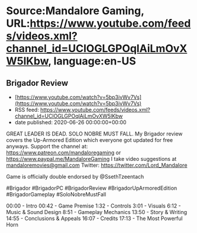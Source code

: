 # Source:Mandalore Gaming, URL:https://www.youtube.com/feeds/videos.xml?channel_id=UClOGLGPOqlAiLmOvXW5lKbw, language:en-US

## Brigador Review
 - [https://www.youtube.com/watch?v=5bp3ivWv7Vs](https://www.youtube.com/watch?v=5bp3ivWv7Vs)
 - RSS feed: https://www.youtube.com/feeds/videos.xml?channel_id=UClOGLGPOqlAiLmOvXW5lKbw
 - date published: 2020-06-26 00:00:00+00:00

GREAT LEADER IS DEAD. SOLO NOBRE MUST FALL.
My Brigador review covers the Up-Armored Edition which everyone got updated for free anyways. 
Support the channel at: https://www.patreon.com/mandaloregaming or https://www.paypal.me/MandaloreGaming
I take video suggestions at mandaloremovies@gmail.com
Twitter: https://twitter.com/Lord_Mandalore

Game is officially double endorsed by @SsethTzeentach 

#Brigador #BrigadorPC #BrigadorReview #BrigadorUpArmoredEdition #BrigadorGameplay #SoloNobreMustFall

00:00 - Intro
00:42 - Game Premise
1:32 - Controls
3:01 - Visuals
6:12 - Music & Sound Design
8:51 - Gameplay Mechanics
13:50 - Story & Writing
14:55 - Conclusions & Appeals
16:07 - Credits
17:13 - The Most Powerful Horn

